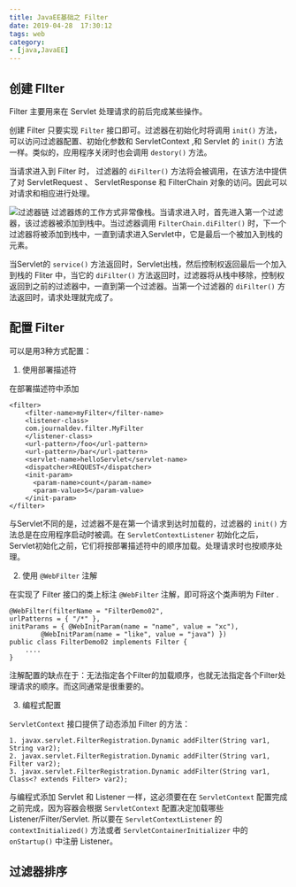 ```yaml
---
title: JavaEE基础之 Filter
date: 2019-04-28  17:30:12
tags: web
category: 
- [java,JavaEE]
---
```

## 创建 FIlter
Filter 主要用来在 Servlet 处理请求的前后完成某些操作。

创建 Filter 只要实现 `Filter` 接口即可。过滤器在初始化时将调用 `init()` 方法，可以访问过滤器配置、初始化参数和 ServletContext ,和 Servlet 的 `init()` 方法一样。类似的，应用程序关闭时也会调用 `destory()` 方法。

当请求进入到 Filter 时， 过滤器的 `diFilter()` 方法将会被调用，在该方法中提供了对 ServletRequest 、 ServletResponse 和 FilterChain 对象的访问。因此可以对请求和相应进行处理。

![过滤器链](/pics/filterchain.png)
过滤器炼的工作方式非常像栈。当请求进入时，首先进入第一个过滤器，该过滤器被添加到栈中。当过滤器调用 `FilterChain.diFilter()` 时，下一个过滤器将被添加到栈中，一直到请求进入Servlet中，它是最后一个被加入到栈的元素。

当Servlet的 `service()` 方法返回时，Servlet出栈，然后控制权返回最后一个加入到栈的 Fliter 中，当它的 `diFilter()` 方法返回时，过滤器将从栈中移除，控制权返回到之前的过滤器中，一直到第一个过滤器。当第一个过滤器的 `diFilter()` 方法返回时，请求处理就完成了。
## 配置 Filter
可以是用3种方式配置：
1. 使用部署描述符

在部署描述符中添加
```
<filter>
    <filter-name>myFilter</filter-name>
    <listener-class>
    com.journaldev.filter.MyFilter
    </listener-class>
    <url-pattern>/foo</url-pattern>
    <url-pattern>/bar</url-pattern>
    <servlet-name>helloServlet</servlet-name>
    <dispatcher>REQUEST</dispatcher>
    <init-param>
      <param-name>count</param-name>
      <param-value>5</param-value>
    </init-param>
</filter>
```
与Servlet不同的是，过滤器不是在第一个请求到达时加载的，过滤器的 `init()` 方法总是在应用程序启动时被调。在 `ServletContextListener` 初始化之后，Servlet初始化之前，它们将按部署描述符中的顺序加载。处理请求时也按顺序处理。

2. 使用 `@WebFilter` 注解

在实现了 Filter 接口的类上标注 `@WebFilter` 注解，即可将这个类声明为 Filter .
```
@WebFilter(filterName = "FilterDemo02", 
urlPatterns = { "/*" }, 
initParams = { @WebInitParam(name = "name", value = "xc"),
        @WebInitParam(name = "like", value = "java") })
public class FilterDemo02 implements Filter {
    ....
}
```
注解配置的缺点在于：无法指定各个Filter的加载顺序，也就无法指定各个Filter处理请求的顺序。而这同通常是很重要的。

3. 编程式配置

`ServletContext` 接口提供了动态添加 Filter 的方法：
```
1. javax.servlet.FilterRegistration.Dynamic addFilter(String var1, String var2); 
2. javax.servlet.FilterRegistration.Dynamic addFilter(String var1, Filter var2); 
3. javax.servlet.FilterRegistration.Dynamic addFilter(String var1, Class<? extends Filter> var2);
```
与编程式添加 Servlet 和 Listener 一样，这必须要在在 `ServletContext` 配置完成之前完成，因为容器会根据 `ServletContext` 配置决定加载哪些 Listener/Filter/Servlet. 所以要在 `ServletContextListener` 的 `contextInitialized()` 方法或者 `ServletContainerInitializer` 中的 `onStartup()` 中注册 Listener。

## 过滤器排序